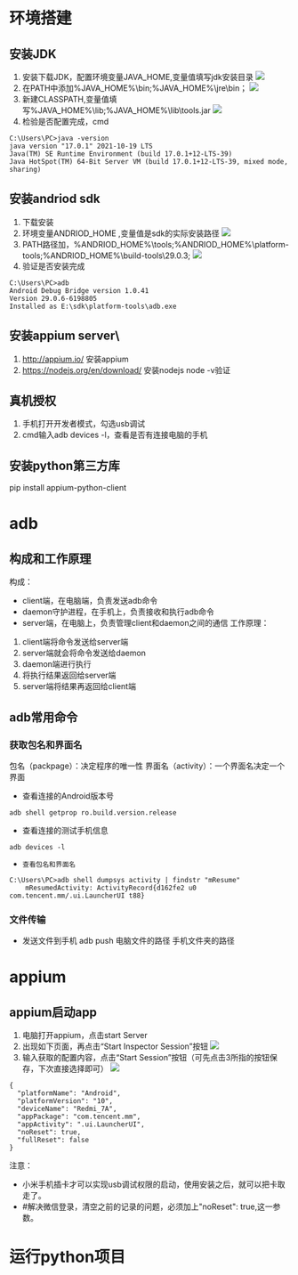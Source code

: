 # 环境搭建
## 安装JDK
1. 安装下载JDK，配置环境变量JAVA_HOME,变量值填写jdk安装目录
![](https://maowansen.oss-cn-hangzhou.aliyuncs.com/img/20220718113923.png)
2. 在PATH中添加%JAVA_HOME%\bin;%JAVA_HOME%\jre\bin；
![](https://maowansen.oss-cn-hangzhou.aliyuncs.com/img/20220718114434.png)
3. 新建CLASSPATH,变量值填写%JAVA_HOME%\lib;%JAVA_HOME%\lib\tools.jar
![](https://maowansen.oss-cn-hangzhou.aliyuncs.com/img/20220718114757.png)
4. 检验是否配置完成，cmd
```
C:\Users\PC>java -version
java version "17.0.1" 2021-10-19 LTS
Java(TM) SE Runtime Environment (build 17.0.1+12-LTS-39)
Java HotSpot(TM) 64-Bit Server VM (build 17.0.1+12-LTS-39, mixed mode, sharing)
```
## 安装andriod sdk
1. 下载安装
2. 环境变量ANDRIOD_HOME ,变量值是sdk的实际安装路径
![](https://maowansen.oss-cn-hangzhou.aliyuncs.com/img/20220718115306.png)
3. PATH路径加，%ANDRIOD_HOME%\tools;%ANDRIOD_HOME%\platform-tools;%ANDRIOD_HOME%\build-tools\29.0.3;
![](https://maowansen.oss-cn-hangzhou.aliyuncs.com/img/20220718115337.png)
4. 验证是否安装完成
```
C:\Users\PC>adb
Android Debug Bridge version 1.0.41
Version 29.0.6-6198805
Installed as E:\sdk\platform-tools\adb.exe
```
## 安装appium server\
1. http://appium.io/ 安装appium
2. https://nodejs.org/en/download/ 安装nodejs  node -v验证
## 真机授权
1. 手机打开开发者模式，勾选usb调试
2. cmd输入adb devices -l，查看是否有连接电脑的手机

## 安装python第三方库
pip install appium-python-client
# adb
## 构成和工作原理
构成：
- client端，在电脑端，负责发送adb命令
- daemon守护进程，在手机上，负责接收和执行adb命令
- server端，在电脑上，负责管理client和daemon之间的通信
工作原理：
1. client端将命令发送给server端
2. server端就会将命令发送给daemon
3. daemon端进行执行
4. 将执行结果返回给server端
5. server端将结果再返回给client端
## adb常用命令
### 获取包名和界面名
包名（packpage）：决定程序的唯一性
界面名（activity）：一个界面名决定一个界面
- 查看连接的Android版本号
```
adb shell getprop ro.build.version.release
```
- 查看连接的测试手机信息
```
adb devices -l
```
- `查看包名和界面名`
```
C:\Users\PC>adb shell dumpsys activity | findstr "mResume"
    mResumedActivity: ActivityRecord{d162fe2 u0 com.tencent.mm/.ui.LauncherUI t88}
```
### 文件传输
- 发送文件到手机
adb push 电脑文件的路径 手机文件夹的路径

# appium
## appium启动app
1. 电脑打开appium，点击start Server
2. 出现如下页面，再点击“Start Inspector Session”按钮
![](https://maowansen.oss-cn-hangzhou.aliyuncs.com/img/20220718150001.png)
3. 输入获取的配置内容，点击“Start Session”按钮（可先点击3所指的按钮保存，下次直接选择即可）
![](https://maowansen.oss-cn-hangzhou.aliyuncs.com/img/20220718150104.png)
```
{
  "platformName": "Android",
  "platformVersion": "10",
  "deviceName": "Redmi_7A",
  "appPackage": "com.tencent.mm",
  "appActivity": ".ui.LauncherUI",
  "noReset": true,    
  "fullReset": false
}
```
注意： 
-  小米手机插卡才可以实现usb调试权限的启动，使用安装之后，就可以把卡取走了。
- #解决微信登录，清空之前的记录的问题，必须加上"noReset": true,这一参数。
# 运行python项目
